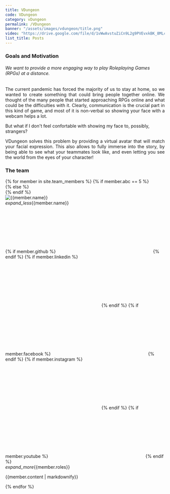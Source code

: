 ```yaml
---
title: VDungeon
code: VDungeon
category: vDungeon
permalink: /VDungeon
banner: "/assets/images/vdungeon/title.png"
video: "https://drive.google.com/file/d/1vWwAvstuZiCn9L2g9PVEvxkBK_8MLckx/preview"
list_title: Posts
---
```


### Goals and Motivation
###### We want to provide a more engaging way to play Roleplaying Games (RPGs) at a distance.
<div class="row">
  <div class="col s12 m7">
<p style="text-align: justify;">
The current pandemic has forced the majority of us to stay at home, so we wanted to create something that could bring people together online.
We thought of the many people that started approaching RPGs online and what could be the difficulties with it.
Clearly, communication is the crucial part in this kind of game, and most of it is non-verbal so showing your face with a webcam helps a lot.
</p>

<p>But what if I don't feel confortable with showing my face to, possibly, strangers?</p>

<p style="text-align: justify;">
VDungeon solves this problem by providing a virtual avatar that will match your facial expression.
This also allows to fully immerse into the story, by being able to see what your teammates look like, and even letting you see the world from the eyes of your character!
</p>
  </div>
</div>

### The team

<div class="row">
  <div class="col s2"></div>
{% for member in site.team_members %}
  {% if member.abc == 5 %}
  <div class="col s12 l5 offset-l2">
  {% else %}
  <div class="col s12 l5">
  {% endif %}
    <div class="card horizontal blue-grey darken-1">
      <div class="card-image waves-effect waves-block waves-light">
        <img class="activator" src="{{member.portrait}}" alt="{{member.name}}">
      </div>
      <div class="card-stacked">
        <div class="card-content">
          <span class="card-title activator"><i class="material-icons right">expand_less</i>{{member.name}}</span>
        </div>
        <div class="card-action">
          {% if member.github %}
          <a href="https://github.com/{{ member.github| cgi_escape | escape }}"><svg class="svg-icon"><use xlink:href="{{ '/assets/minima-social-icons.svg#github' | relative_url }}"></use></svg></a>
          {% endif %}
          {% if member.linkedin %}
          <a href="https://www.linkedin.com/in/{{ member.linkedin| cgi_escape | escape }}"><svg class="svg-icon"><use xlink:href="{{ '/assets/minima-social-icons.svg#linkedin' | relative_url }}"></use></svg></a>
          {% endif %}
          {% if member.facebook %}
          <a href="https://www.facebook.com/{{ member.facebook| cgi_escape | escape }}"><svg class="svg-icon"><use xlink:href="{{ '/assets/minima-social-icons.svg#facebook' | relative_url }}"></use></svg></a>
          {% endif %}
          {% if member.instagram %}
          <a href="https://www.instagram.com/{{ member.instagram| cgi_escape | escape }}"><svg class="svg-icon"><use xlink:href="{{ '/assets/minima-social-icons.svg#instagram' | relative_url }}"></use></svg></a>
          {% endif %}
          {% if member.youtube %}
          <a href="https://youtube.com/{{ member.youtube| cgi_escape | escape }}"><svg class="svg-icon"><use xlink:href="{{ '/assets/minima-social-icons.svg#youtube' | relative_url }}"></use></svg></a>
          {% endif %}
        </div>
      </div>
      <div class="card-reveal blue-grey darken-2">
        <span class="card-title grey-text text-darken-4"><i class="material-icons right">expand_more</i>{{member.roles}}</span>
        <p>{{member.content | markdownify}}</p>
      </div>
    </div>
  </div>
{% endfor %}
</div>

